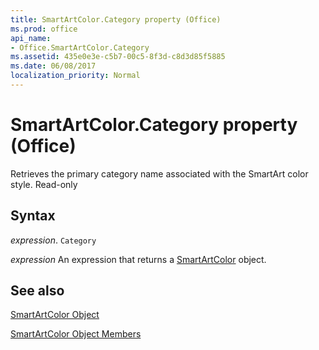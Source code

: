 ```yaml
---
title: SmartArtColor.Category property (Office)
ms.prod: office
api_name:
- Office.SmartArtColor.Category
ms.assetid: 435e0e3e-c5b7-00c5-8f3d-c8d3d85f5885
ms.date: 06/08/2017
localization_priority: Normal
---
```



# SmartArtColor.Category property (Office)

Retrieves the primary category name associated with the SmartArt color style. Read-only


## Syntax

_expression_. `Category`

 _expression_ An expression that returns a [SmartArtColor](Office.SmartArtColor.md) object.


## See also


[SmartArtColor Object](Office.SmartArtColor.md)



[SmartArtColor Object Members](./overview/Library-Reference/smartartcolor-members-office.md)

